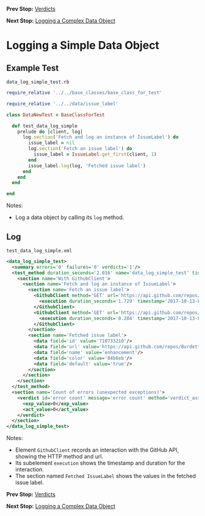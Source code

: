 <!--- GENERATED FILE, DO NOT EDIT --->
**Prev Stop:** [Verdicts](./Verdicts.md#verdicts)

**Next Stop:** [Logging a Complex Data Object](./DataLogComplex.md#logging-a-complex-data-object)


# Logging a Simple Data Object

## Example Test

<code>data_log_simple_test.rb</code>
```ruby
require_relative '../../base_classes/base_class_for_test'

require_relative '../../data/issue_label'

class DataNewTest < BaseClassForTest

  def test_data_log_simple
    prelude do |client, log|
      log.section('Fetch and log an instance of IssueLabel') do
        issue_label = nil
        log.section('Fetch an issue label') do
          issue_label = IssueLabel.get_first(client, 1)
        end
        issue_label.log(log, 'Fetched issue label')
      end
    end
  end

end
```

Notes:

- Log a data object by calling its `log` method.

## Log

<code>test_data_log_simple.xml</code>
```xml
<data_log_simple_test>
  <summary errors='0' failures='0' verdicts='1'/>
  <test_method duration_seconds='2.016' name='data_log_simple_test' timestamp='2017-10-13-Fri-15.53.40.092'>
    <section name='With GithubClient'>
      <section name='Fetch and log an instance of IssueLabel'>
        <section name='Fetch an issue label'>
          <GithubClient method='GET' url='https://api.github.com/repos/BurdetteLamar/CrashDummy/issues/1/labels'>
            <execution duration_seconds='1.729' timestamp='2017-10-13-Fri-15.53.40.092'/>
          </GithubClient>
          <GithubClient method='GET' url='https://api.github.com/repos/BurdetteLamar/CrashDummy/issues/1/labels'>
            <execution duration_seconds='0.284' timestamp='2017-10-13-Fri-15.53.41.822'/>
          </GithubClient>
        </section>
        <section name='Fetched issue label'>
          <data field='id' value='710733210'/>
          <data field='url' value='https://api.github.com/repos/BurdetteLamar/CrashDummy/labels/enhancement'/>
          <data field='name' value='enhancement'/>
          <data field='color' value='84b6eb'/>
          <data field='default' value='true'/>
        </section>
      </section>
    </section>
  </test_method>
  <section name='Count of errors (unexpected exceptions)'>
    <verdict id='error count' message='error count' method='verdict_assert_equal?' outcome='passed' volatile='true'>
      <exp_value>0</exp_value>
      <act_value>0</act_value>
    </verdict>
  </section>
</data_log_simple_test>
```

Notes:

- Element `GithubClient` records an interaction with the GitHub API, showing the HTTP method and url.
- Its subelement `execution` shows the timestamp and duration for the interaction.
- The section named `Fetched IssueLabel` shows the values in the fetched issue label.

**Prev Stop:** [Verdicts](./Verdicts.md#verdicts)

**Next Stop:** [Logging a Complex Data Object](./DataLogComplex.md#logging-a-complex-data-object)

